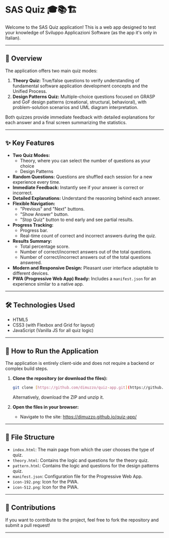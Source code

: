 # SAS Quiz 🎓📚🏗️

Welcome to the SAS Quiz application! This is a web app designed to test your knowledge of Sviluppo Applicazioni Software (as the app it's only in Italian).

---

## 🌟 Overview

The application offers two main quiz modes:

1.  **Theory Quiz:** True/false questions to verify understanding of fundamental software application development concepts and the Unified Process.
2.  **Design Patterns Quiz:** Multiple-choice questions focused on GRASP and GoF design patterns (creational, structural, behavioral), with problem-solution scenarios and UML diagram interpretation.

Both quizzes provide immediate feedback with detailed explanations for each answer and a final screen summarizing the statistics.

---

## ✨ Key Features

* **Two Quiz Modes:**
     * Theory, where you can select the number of questions as your choice
     * Design Patterns
* **Random Questions:** Questions are shuffled each session for a new experience every time.
* **Immediate Feedback:** Instantly see if your answer is correct or incorrect.
* **Detailed Explanations:** Understand the reasoning behind each answer.
* **Flexible Navigation:**
    * "Previous" and "Next" buttons.
    * "Show Answer" button.
    * "Stop Quiz" button to end early and see partial results.
* **Progress Tracking:**
    * Progress bar.
    * Real-time count of correct and incorrect answers during the quiz.
* **Results Summary:**
    * Total percentage score.
    * Number of correct/incorrect answers out of the total questions.
    * Number of correct/incorrect answers out of the total questions answered.
* **Modern and Responsive Design:** Pleasant user interface adaptable to different devices.
* **PWA (Progressive Web App) Ready:** Includes a `manifest.json` for an experience similar to a native app.

---

## 🛠️ Technologies Used

* HTML5
* CSS3 (with Flexbox and Grid for layout)
* JavaScript (Vanilla JS for all quiz logic)

---

## 🚀 How to Run the Application

The application is entirely client-side and does not require a backend or complex build steps.

1.  **Clone the repository (or download the files):**
    ```bash
    git clone [https://github.com/dimuzzo/quiz-app.git](https://github.com/dimuzzo/quiz-app.git)
    ```
    Alternatively, download the ZIP and unzip it.

2.  **Open the files in your browser:**
    * Navigate to the site: https://dimuzzo.github.io/quiz-app/

---

## 📁 File Structure

* `index.html`: The main page from which the user chooses the type of quiz.
* `theory.html`: Contains the logic and questions for the theory quiz.
* `pattern.html`: Contains the logic and questions for the design patterns quiz.
* `manifest.json`: Configuration file for the Progressive Web App.
* `icon-192.png`: Icon for the PWA.
* `icon-512.png`: Icon for the PWA.

---

## 🙏 Contributions

If you want to contribute to the project, feel free to fork the repository and submit a pull request!

---
